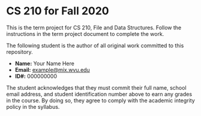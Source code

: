 # CS 210 for Fall 2020

This is the term project for CS 210, File and Data Structures. Follow the instructions in the term project document to complete the work.

The following student is the author of all original work committed to this repository.

+ **Name:** Your Name Here
+ **Email:** example@mix.wvu.edu
+ **ID#:** 000000000

The student acknowledges that they must commit their full name, school email address, and student identification number above to earn any grades in the course. By doing so, they agree to comply with the academic integrity policy in the syllabus.